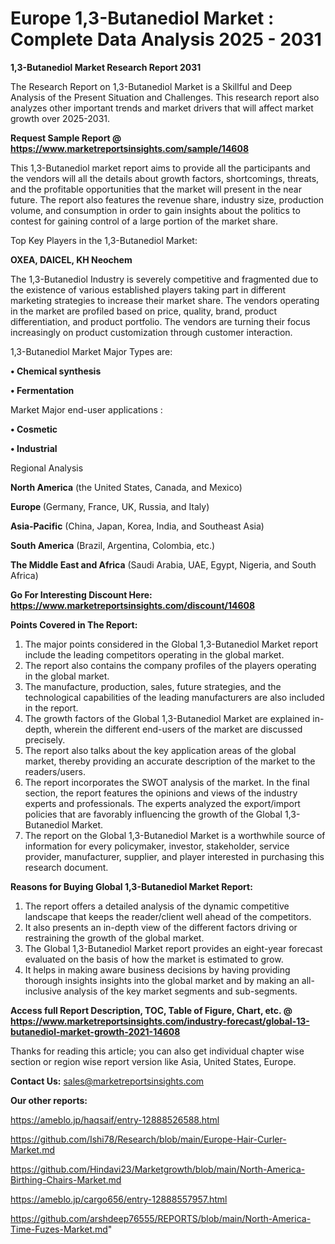 # Europe 1,3-Butanediol Market : Complete Data Analysis 2025 - 2031

<strong>1,3-Butanediol Market Research Report 2031</strong>

The Research Report on 1,3-Butanediol Market is a Skillful and Deep Analysis of the Present Situation and Challenges. This research report also analyzes other important trends and market drivers that will affect market growth over 2025-2031.

<strong>Request Sample Report @ <a href=https://www.marketreportsinsights.com/sample/14608>https://www.marketreportsinsights.com/sample/14608</a></strong>

This 1,3-Butanediol market report aims to provide all the participants and the vendors will all the details about growth factors, shortcomings, threats, and the profitable opportunities that the market will present in the near future. The report also features the revenue share, industry size, production volume, and consumption in order to gain insights about the politics to contest for gaining control of a large portion of the market share.

Top Key Players in the 1,3-Butanediol Market:

<strong>OXEA, DAICEL, KH Neochem</strong>

The 1,3-Butanediol Industry is severely competitive and fragmented due to the existence of various established players taking part in different marketing strategies to increase their market share. The vendors operating in the market are profiled based on price, quality, brand, product differentiation, and product portfolio. The vendors are turning their focus increasingly on product customization through customer interaction.

1,3-Butanediol Market Major Types are:

<strong>• Chemical synthesis

• Fermentation</strong>

Market Major end-user applications :

<strong>• Cosmetic

• Industrial</strong>

Regional Analysis

</u><strong><b>North America</b></strong> (the United States, Canada, and Mexico)

<strong><b>Europe </b></strong>(Germany, France, UK, Russia, and Italy)

<strong><b>Asia-Pacific</b></strong> (China, Japan, Korea, India, and Southeast Asia)

<strong><b>South America</b></strong> (Brazil, Argentina, Colombia, etc.)

<strong><b>The Middle East and Africa</b></strong> (Saudi Arabia, UAE, Egypt, Nigeria, and South Africa)

<strong>Go For Interesting Discount Here: <a href=https://www.marketreportsinsights.com/discount/14608>https://www.marketreportsinsights.com/discount/14608</a></strong>

<strong>Points Covered in The Report:</strong>
<ol>
  <li>The major points considered in the Global 1,3-Butanediol Market report include the leading competitors operating in the global market.</li>
  <li>The report also contains the company profiles of the players operating in the global market.</li>
  <li>The manufacture, production, sales, future strategies, and the technological capabilities of the leading manufacturers are also included in the report.</li>
  <li>The growth factors of the Global 1,3-Butanediol Market are explained in-depth, wherein the different end-users of the market are discussed precisely.</li>
  <li>The report also talks about the key application areas of the global market, thereby providing an accurate description of the market to the readers/users.</li>
  <li>The report incorporates the SWOT analysis of the market. In the final section, the report features the opinions and views of the industry experts and professionals. The experts analyzed the export/import policies that are favorably influencing the growth of the Global 1,3-Butanediol Market.</li>
  <li>The report on the Global 1,3-Butanediol Market is a worthwhile source of information for every policymaker, investor, stakeholder, service provider, manufacturer, supplier, and player interested in purchasing this research document.</li>
</ol>
<strong>Reasons for Buying Global 1,3-Butanediol Market Report:</strong>

<ol>
  <li>The report offers a detailed analysis of the dynamic competitive landscape that keeps the reader/client well ahead of the competitors.</li>
  <li>It also presents an in-depth view of the different factors driving or restraining the growth of the global market.</li>
  <li>The Global 1,3-Butanediol Market report provides an eight-year forecast evaluated on the basis of how the market is estimated to grow.</li>
  <li>It helps in making aware business decisions by having providing thorough insights insights into the global market and by making an all-inclusive analysis of the key market segments and sub-segments.</li>
</ol>
<strong>Access full Report Description, TOC, Table of Figure, Chart, etc. @ <a href=https://www.marketreportsinsights.com/industry-forecast/global-13-butanediol-market-growth-2021-14608>https://www.marketreportsinsights.com/industry-forecast/global-13-butanediol-market-growth-2021-14608</a></strong>


Thanks for reading this article; you can also get individual chapter wise section or region wise report version like Asia, United States, Europe.

<strong>Contact Us:</strong>
sales@marketreportsinsights.com

<strong>Our other reports:</strong>

<a href=https://ameblo.jp/haqsaif/entry-12888526588.html>https://ameblo.jp/haqsaif/entry-12888526588.html</a>

<a href=https://github.com/Ishi78/Research/blob/main/Europe-Hair-Curler-Market.md>https://github.com/Ishi78/Research/blob/main/Europe-Hair-Curler-Market.md</a>

<a href=https://github.com/Hindavi23/Marketgrowth/blob/main/North-America-Birthing-Chairs-Market.md>https://github.com/Hindavi23/Marketgrowth/blob/main/North-America-Birthing-Chairs-Market.md</a>

<a href=https://ameblo.jp/cargo656/entry-12888557957.html>https://ameblo.jp/cargo656/entry-12888557957.html</a>

<a href=https://github.com/arshdeep76555/REPORTS/blob/main/North-America-Time-Fuzes-Market.md>https://github.com/arshdeep76555/REPORTS/blob/main/North-America-Time-Fuzes-Market.md</a>"
